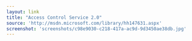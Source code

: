 ```yaml
---
layout: link
title: "Access Control Service 2.0"
source: 'http://msdn.microsoft.com/library/hh147631.aspx'
screenshot: 'screenshots/c98e9030-c218-417a-ac9d-9d3450ae38db.jpg'
---
```


